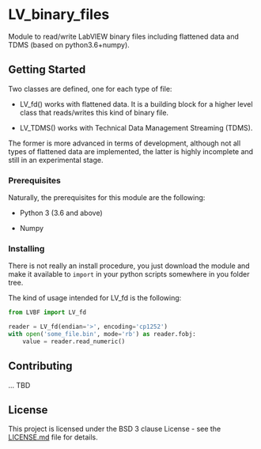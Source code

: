 # LV_binary_files

Module to read/write LabVIEW binary files including flattened data and TDMS (based on python3.6+numpy).

## Getting Started

Two classes are defined, one for each type of file:

* LV_fd() works with flattened data. It is a building block for a higher level class that reads/writes this kind of binary file.

* LV_TDMS() works with Technical Data Management Streaming (TDMS).

The former is more advanced in terms of development, although not all types of flattened data are implemented, the latter is highly incomplete and still in an experimental stage.

### Prerequisites

Naturally, the prerequisites for this module are the following:

* Python 3 (3.6 and above)

* Numpy

### Installing

There is not really an install procedure, you just download the module and make it available to `import` in your python scripts somewhere in you folder tree.

The kind of usage intended for LV_fd is the following:

```python
from LVBF import LV_fd

reader = LV_fd(endian='>', encoding='cp1252')
with open('some_file.bin', mode='rb') as reader.fobj:
    value = reader.read_numeric()
```

## Contributing

... TBD

## License

This project is licensed under the BSD 3 clause License - see the [LICENSE.md](LICENSE.md) file for details.
